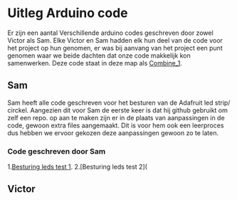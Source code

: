 # Uitleg Arduino code

Er zijn een aantal Verschillende arduino codes geschreven door zowel Victor als Sam.
Elke Victor en Sam hadden elk hun deel van de code voor het project op hun genomen, er was bij aanvang van het project een punt genomen waar we beide dachten dat onze code makkelijk kon samenwerken. Deze code staat in deze map als [Combine_1](./Combine_1).

## Sam
Sam heeft alle code geschreven voor het besturen van de Adafruit led strip/ circkel.
Aangezien dit voor Sam de eerste keer is dat hij github gebruikt om zelf een repo. op aan te maken zijn er in de plaats van aanpassingen in de code, gewoon extra files aangemaakt. Dit is voor hem ook een leerproces dus hebben we ervoor gekozen deze aanpassingen gewoon zo te laten.

### Code geschreven door Sam
1.[Besturing leds test 1](https://github.com/Grotesmurf696/Opkomende-technologi-n/blob/main/Code/Besturing%20leds%20test%201).
2.[Besturing leds test 2](
## Victor
